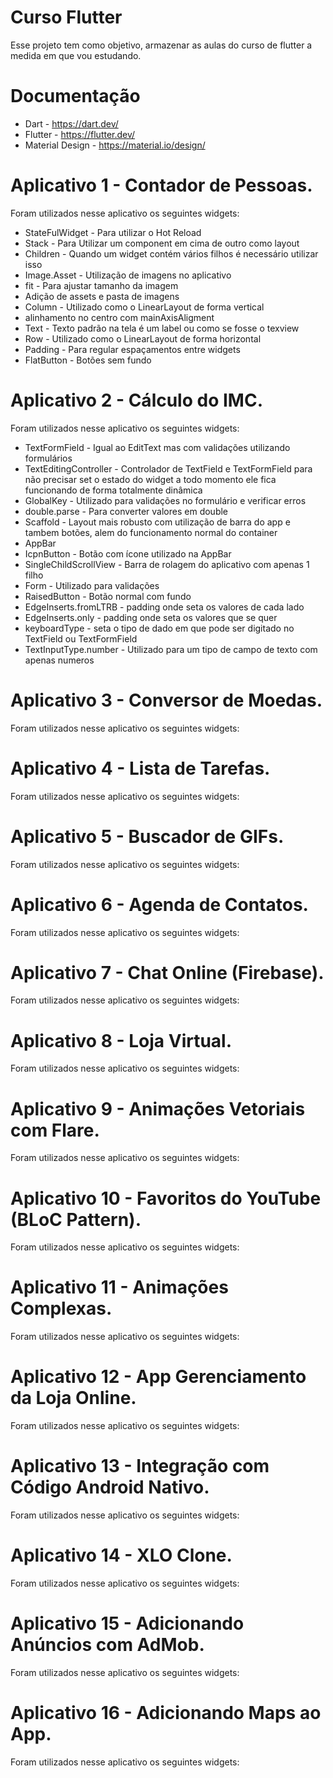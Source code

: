 # Curso Flutter
Esse projeto tem como objetivo, armazenar as aulas do curso de flutter a medida em que vou estudando.

# Documentação
* Dart - https://dart.dev/
* Flutter - https://flutter.dev/
* Material Design - https://material.io/design/

# Aplicativo 1 - Contador de Pessoas.

Foram utilizados nesse aplicativo os seguintes widgets:

* StateFulWidget - Para utilizar o Hot Reload
* Stack - Para Utilizar um component em cima de outro como layout
* Children - Quando um widget contém vários filhos é necessário utilizar isso
* Image.Asset - Utilização de imagens no aplicativo
* fit - Para ajustar tamanho da imagem
* Adição de assets e pasta de imagens
* Column - Utilizado como o LinearLayout de forma vertical
* alinhamento no centro com mainAxisAligment
* Text - Texto padrão na tela é um label ou como se fosse o texview
* Row - Utilizado como o LinearLayout de forma horizontal
* Padding - Para regular espaçamentos entre widgets
* FlatButton - Botões sem fundo

# Aplicativo 2 - Cálculo do IMC.

Foram utilizados nesse aplicativo os seguintes widgets:

* TextFormField - Igual ao EditText mas com validações utilizando formulários
* TextEditingController - Controlador de TextField e TextFormField para não precisar set o estado do widget a todo momento ele fica funcionando de forma totalmente dinâmica
* GlobalKey - Utilizado para validações no formulário e verificar erros
* double.parse - Para converter valores em double
* Scaffold - Layout mais robusto com utilização de barra do app e tambem botões, alem do funcionamento normal do container
* AppBar
* IcpnButton - Botão com ícone utilizado na AppBar
* SingleChildScrollView - Barra de rolagem do aplicativo com apenas 1 filho
* Form - Utilizado para validações
* RaisedButton - Botão normal com fundo
* EdgeInserts.fromLTRB - padding onde seta os valores de cada lado
* EdgeInserts.only - padding onde seta os valores que se quer
* keyboardType - seta o tipo de dado em que pode ser digitado no TextField ou TextFormField
* TextInputType.number - Utilizado para um tipo de campo de texto com apenas numeros

# Aplicativo 3 - Conversor de Moedas.

Foram utilizados nesse aplicativo os seguintes widgets:

# Aplicativo 4 - Lista de Tarefas.

Foram utilizados nesse aplicativo os seguintes widgets:

# Aplicativo 5 - Buscador de GIFs.

Foram utilizados nesse aplicativo os seguintes widgets:

# Aplicativo 6 - Agenda de Contatos.

Foram utilizados nesse aplicativo os seguintes widgets:

# Aplicativo 7 - Chat Online (Firebase).

Foram utilizados nesse aplicativo os seguintes widgets:

# Aplicativo 8 - Loja Virtual.

Foram utilizados nesse aplicativo os seguintes widgets:

# Aplicativo 9 - Animações Vetoriais com Flare.

Foram utilizados nesse aplicativo os seguintes widgets:

# Aplicativo 10 - Favoritos do YouTube (BLoC Pattern).

Foram utilizados nesse aplicativo os seguintes widgets:

# Aplicativo 11 - Animações Complexas.

Foram utilizados nesse aplicativo os seguintes widgets:

# Aplicativo 12 - App Gerenciamento da Loja Online.

Foram utilizados nesse aplicativo os seguintes widgets:

# Aplicativo 13 - Integração com Código Android Nativo.

Foram utilizados nesse aplicativo os seguintes widgets:

# Aplicativo 14 - XLO Clone.

Foram utilizados nesse aplicativo os seguintes widgets:

# Aplicativo 15 - Adicionando Anúncios com AdMob.

Foram utilizados nesse aplicativo os seguintes widgets:

# Aplicativo 16 - Adicionando Maps ao App.

Foram utilizados nesse aplicativo os seguintes widgets:
